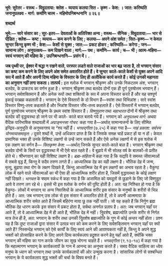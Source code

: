  **भूमे: सुरेतर** **-** **वरूथ** **-** **विमॢदताया:** **क्लेश** **-** **व्ययाय कलया सित** **-** **कृष्ण** **-** **केश: ।** **जात: करिष्यति जनानुपलक्ष्य** **-** **मार्ग:** **कर्माणि चात्म** **-** **महिमोपनिबन्धनानि ॥ २६॥** 

**शब्दार्थ** 

**भूमे:—** **सारे संसार का** **; सुर-इतर—** **देवताओं के अतिरिक्त अन्य** **; वरूथ—** **सैनिक** **; विमॢदताया:—** **भार से पीडि़त** **; क्लेश—** **कष्ट** **; व्ययाय—** **कम करने के लिए** **; कलया—** **अपने अंश समेत** **; सित-कृष्ण—** **न केवल सुन्दर किन्तु कृष्ण भी** **; केश:—** **केशों** **से युक्त** **; जात:—** **प्रकट होकर** **; करिष्यति—** **करेगा** **; जन—** **सामान्य लोग** **; अनुपलक्ष्य—** **कम दिखने वाला** **; मार्ग:—** **पथ** **;** **कर्माणि—** **कार्य** **; च—** **भी** **; आत्म-महिमा—** **स्वयं भगवान् की महिमा के** **; उपनिबन्धनानि—** **प्रसंग में।** **.** 

**जब पृथ्वी पर, ईश्वर में श्रद्धा न रखने वाले, परस्पर लडऩे वाले राजाओं का भार बढ़ जाता** **है, तो भगवान् संसार का कष्ट कम करने के लिए अपने अंश समेत अवतरित होते हैं। वे सुन्दर** **काले-काले केशों से युक्त अपने आदि रूप में आते हैं और अपनी दिव्य महिमा के विस्तार के** **लिए ही अलौकिक कार्य करते हैं। कोई उनकी महानता का अनुमान नहीं लगा सकता।** **तात्पर्य :** इस श्लोक में भगवान् श्रीकृष्ण और उनके निकटतम अंश, भगवान् बलदेव, के प्राकट्य का वर्णन हुआ है। भगवान् श्रीकृष्ण तथा बलदेव दोनों एक ही पूर्ण पुरुषोत्तम भगवान् हैं। भगवान् सर्वशक्तिमान हैं और अनेक रूपों तथा शक्तियों के रूप में अपना विस्तार करते हैं और यह सश्पूर्ण इकाई परब्रह्म कहलाती है। भगवान् के ऐसे विस्तारों के दो विभाग हैं—स्वांश तथा विभिन्नांश। सारे स्वांश विस्तार विष्णु-तत्त्व कहलाते हैं और भिन्नांश विस्तार जीव-तत्त्व कहलाते हैं। ऐसे विस्तारों में भगवान् बलदेव, पूर्ण पुरुषोत्तम भगवान् श्रीकृष्ण के प्रथम स्वांश विस्तार हैं। *विष्णुपुराण* तथा *महाभारत* दोनों में श्रीकृष्ण तथा बलदेव की वृद्धावस्था हो जाने पर भी काले- काले बाल बताये गये हैं। भगवान् को *अनुपलक्ष्य मार्ग:* अथवा वैदिक पारिभाषिक शब्दावली में *अवाङ्मनसा गोचर:* कहा गया है—अर्थात् सामान्यजनों के लिए सीमित इन्द्रिय-अनुभूति से अनुभवगश्य या ²श्य नहीं हैं। *भगवद्गीता* (७.२५) में कहा गया है— *नाहं प्रकाश: सर्वस्य* *योगमायासमावृत:।* दूसरे शब्दों में, उन्हें अधिकार प्राप्त है कि वे जिसके समक्ष चाहें प्रकट हों या न हों। केवल प्रामाणिक भक्त ही उनके विशिष्ट लक्षणों से उन्हें जान सकते हैं और ऐसे अनेक लक्षणों में से इस श्लोक में एक लक्षण का वर्णन है— *सितकृष्ण केश:* —अर्थात् जिनके सुन्दर काले-काले बाल हैं। भगवान् श्रीकृष्ण तथा बलदेव दोनों के सिरों पर वृद्धावस्था में भी ऐसे बाल रहते हैं। वे बुढ़ापे में भी सोलह वर्ष के बालकों-से प्रतीत होते थे। श्रीभगवान् का यही विशिष्ट लक्षण है। *ब्रह्म-संहिता* में कहा गया है कि यद्यपि वे समस्त जीवात्माओं में सबसे वृद्ध हैं, किन्तु वे सदैव तरुण लगते हैं। आध्यात्मिक देह का यही लक्षण है। भौतिक देह में जन्म, मृत्यु, बुढ़ापा तथा रोग के लक्षण दिखते हैं, किन्तु आध्यात्मिक देह में इन लक्षणों का अभाव रहता है। वैकुण्ठ लोक में रहने वाले जीवात्माओं का भी ऐसा ही आध्यात्मिक शरीर होता है, जिसमें वृद्धावस्था के कोई लक्षण नहीं दिखते। *भागवत* के षष्ठम स्कंध में कहा गया है कि अजामिल को यमदूतों से छुड़ाने के लिए जो विष्णुदूत आये वे तरुण लग रहे थे। इससे भी इस श्लोक के वर्णन की पुष्टि होती है। अत: यह निश्चित हो गया है कि वैकुण्ठ- लोकों में भगवान् या अन्य निवासियों के आध्यात्मिक शरीर इस संसार के मनुष्यों के शरीरों से भिन्न होते हैं। अत: जब भगवान् उस लोक से इस संसार में अवतरित होते हैं, तो वे अपनी आत्ममाया के आध्यात्मिक शरीर समेत आते हैं जिसमें बहिरंगा माया छू तक नहीं पाती। जो यह कहते हैं कि निर्गुण ब्रह्म भौतिक देह धारण करके इस संसार में प्रकट होता है, सर्वथा अनर्गल प्रलाप है। अत: जब भगवान् यहाँ पर आते हैं, तो वे आध्यात्मिक देह में ही आते हैं, भौतिक देह में नहीं। निॢवशेष, ब्रह्मज्योति उनके शरीर से निर्गत मात्र तेज ही है, अत: भगवान् के शरीर तथा उनकी निॢवशेष ब्रह्मज्योति के गुण में कोई अन्तर नहीं होता। प्रश्न यह है कि दुष्ट राजाओं द्वारा संसार में उत्पन्न भार को कम करने के लिए सर्वशकि्तमान भगवान् यहाँ पर क्यों आते हैं? निस्सन्देह भगवान् को ऐसे कार्यों के लिए स्वयं आने की आवश्यकता नहीं है, किन्तु वे अपने शुद्ध भक्तों को प्रोत्साहित करने के लिए अपने दिव्य कार्यकलाप प्रदॢशत करने हेतु यहाँ आते हैं, क्योंकि भक्त भगवान् की महिमा का गान करके जीवन का सुख भोगना चाहते हैं। *भगवद्गीता* (९.१३-१४) में कहा गया है कि महात्मागण भगवान् के कार्यकलापों के गान में आनन्द का अनुभव करते हैं। समग्र वैदिक साहित्य का ध्येय मनुष्य के ध्यान को भगवान् तथा उनके कार्यकलापों की ओर उन्मुख करना है। सांसारिक लोगों से सश्बन्धित भगवान् के ये कार्यकलाप शुद्ध भक्तों की चर्चा के विषय बनते हैं। 